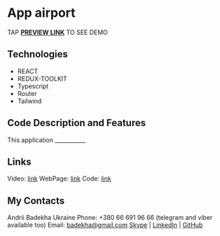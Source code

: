 # App airport
TAP **[PREVIEW LINK](https://andriifront.github.io/airport-rt-ts-rxtkt)** TO SEE DEMO


## Technologies
 - REACT
 - REDUX-TOOLKIT
 - Typescript
 - Router
 - Tailwind


## Code Description and Features
This application ___________


## Links
Video: [link](https://www.youtube.com/watch?v=haiiBZW45JE&t=2s)
WebPage: [link](https://andriifront.github.io/airport-rt-ts-rxtkt)
Code: [link](https://github.com/andriiFront/airport-rt-ts-rxtkt)


## My Contacts
Andrii Badekha
Ukraine
Phone: +380 66 691 96 66 (telegram and viber available too)
Email: [badekha@gmail.com](mailto:badekha@gmail.com)
[Skype](https://join.skype.com/invite/h29gcO1kzY99) | [LinkedIn](https://www.linkedin.com/in/andrii-badekha-3a026b79/) | [GitHub](https://github.com/andriiFront)
